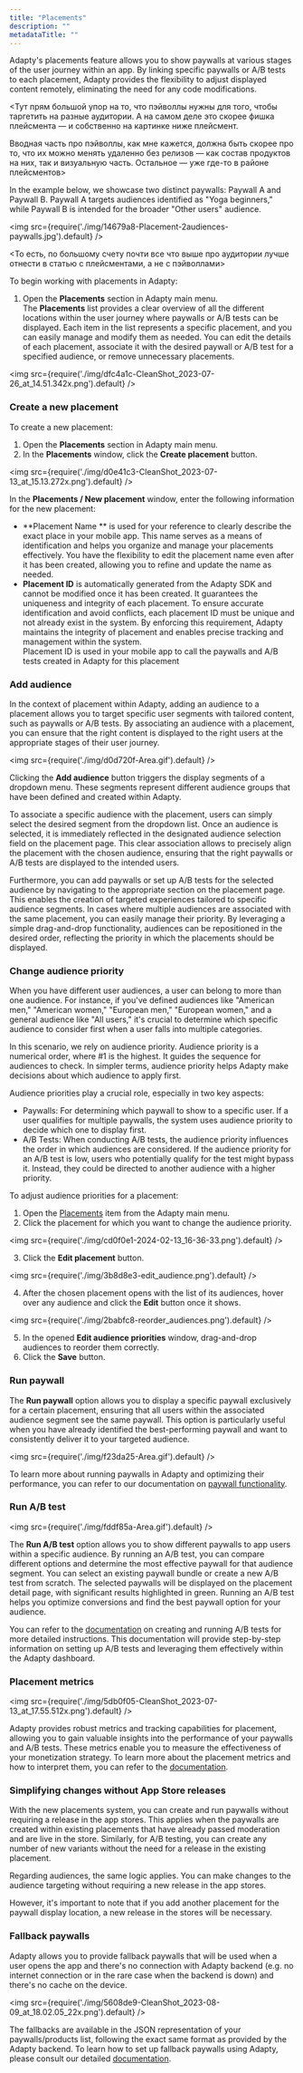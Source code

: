 ```yaml
---
title: "Placements"
description: ""
metadataTitle: ""
---
```


Adapty's placements feature allows you to show paywalls at various stages of the user journey within an app. By linking specific paywalls or A/B tests to each placement, Adapty provides the flexibility to adjust displayed content remotely, eliminating the need for any code modifications.

\<Тут прям большой упор на то, что пэйволлы нужны для того, чтобы таргетить на разные аудитории. А на самом деле это скорее фишка плейсмента — и собственно на картинке ниже плейсмент.

Вводная часть про пэйволлы, как мне кажется, должна быть скорее про то, что их можно менять удаленно без релизов — как состав продуктов на них, так и визуальную часть. Остальное — уже где-то в районе плейсментов>

In the example below, we showcase two distinct paywalls: Paywall A and Paywall B. Paywall A targets audiences identified as "Yoga beginners," while Paywall B is intended for the broader "Other users" audience. 


<img
  src={require('./img/14679a8-Placement-2audiences-paywalls.jpg').default}
/>





\<То есть, по большому счету почти все что выше про аудитории лучше отнести в статью с плейсментами, а не с пэйволлами>

To begin working with placements in Adapty:

1. Open the **Placements** section in Adapty main menu.  
      The **Placements** list provides a clear overview of all the different locations within the user journey where paywalls or A/B tests can be displayed. Each item in the list represents a specific placement, and you can easily manage and modify them as needed. You can edit the details of each placement, associate it with the desired paywall or A/B test for a specified audience, or remove unnecessary placements. 

   
<img
  src={require('./img/dfc4a1c-CleanShot_2023-07-26_at_14.51.342x.png').default}
/>




### Create a new placement

To create a new placement:

1. Open the **Placements** section in Adapty main menu.
2. In the **Placements** window, click the **Create placement** button.

   
<img
  src={require('./img/d0e41c3-CleanShot_2023-07-13_at_15.13.272x.png').default}
/>




In the **Placements / New placement** window, enter the following information for the new placement:

- **Placement Name ** is used for your reference to clearly describe the exact place in your mobile app. This name serves as a means of identification and helps you organize and manage your placements effectively. You have the flexibility to edit the placement name even after it has been created, allowing you to refine and update the name as needed.
- **Placement ID** is automatically generated from the Adapty SDK and cannot be modified once it has been created. It guarantees the uniqueness and integrity of each placement. To ensure accurate identification and avoid conflicts, each placement ID must be unique and not already exist in the system. By enforcing this requirement, Adapty maintains the integrity of placement and enables precise tracking and management within the system.  
  Placement ID is used in your mobile app to call the paywalls and A/B tests created in Adapty for this placement

### Add audience

In the context of placement within Adapty, adding an audience to a placement allows you to target specific user segments with tailored content, such as paywalls or A/B tests. By associating an audience with a placement, you can ensure that the right content is displayed to the right users at the appropriate stages of their user journey.


<img
  src={require('./img/d0d720f-Area.gif').default}
/>





Clicking the **Add audience** button triggers the display segments of a dropdown menu. These segments represent different audience groups that have been defined and created within Adapty.

To associate a specific audience with the placement, users can simply select the desired segment from the dropdown list. Once an audience is selected, it is immediately reflected in the designated audience selection field on the placement page. This clear association allows to precisely align the placement with the chosen audience, ensuring that the right paywalls or A/B tests are displayed to the intended users.

Furthermore, you can add paywalls or set up A/B tests for the selected audience by navigating to the appropriate section on the placement page. This enables the creation of targeted experiences tailored to specific audience segments.  In cases where multiple audiences are associated with the same placement, you can easily manage their priority. By leveraging a simple drag-and-drop functionality, audiences can be repositioned in the desired order, reflecting the priority in which the placements should be displayed.

### Change audience priority

When you have different user audiences, a user can belong to more than one audience. For instance, if you've defined audiences like "American men," "American women," "European men," "European women," and a general audience like "All users," it's crucial to determine which specific audience to consider first when a user falls into multiple categories.

In this scenario, we rely on audience priority. Audience priority is a numerical order, where #1 is the highest. It guides the sequence for audiences to check. In simpler terms, audience priority helps Adapty make decisions about which audience to apply first.

Audience priorities play a crucial role, especially in two key aspects:

- Paywalls: For determining which paywall to show to a specific user. If a user qualifies for multiple paywalls, the system uses audience priority to decide which one to display first.
- A/B Tests: When conducting A/B tests, the audience priority influences the order in which audiences are considered. If the audience priority for an A/B test is low, users who potentially qualify for the test might bypass it. Instead, they could be directed to another audience with a higher priority.

To adjust audience priorities for a placement:

1. Open the [Placements](https://app.adapty.io/placements) item from the Adapty main menu.
2. Click the placement for which you want to change the audience priority.

   
<img
  src={require('./img/cd0f0e1-2024-02-13_16-36-33.png').default}
/>



3. Click the **Edit placement** button.

   
<img
  src={require('./img/3b8d8e3-edit_audience.png').default}
/>



4. After the chosen placement opens with the list of its audiences, hover over any audience and click the **Edit** button once it shows.

   
<img
  src={require('./img/2babfc8-reorder_audiences.png').default}
/>



5. In the opened **Edit audience priorities** window, drag-and-drop audiences to reorder them correctly.
6. Click the **Save** button.

### Run paywall

The **Run paywall** option allows you to display a specific paywall exclusively for a certain placement, ensuring that all users within the associated audience segment see the same paywall. This option is particularly useful when you have already identified the best-performing paywall and want to consistently deliver it to your targeted audience.


<img
  src={require('./img/f23da25-Area.gif').default}
/>





To learn more about running paywalls in Adapty and optimizing their performance, you can refer to our documentation on [paywall functionality](https://docs.adapty.io/docs/paywalls).

### Run A/B test


<img
  src={require('./img/fddf85a-Area.gif').default}
/>





The **Run A/B test** option allows you to show different paywalls to app users within a specific audience. By running an A/B test, you can compare different options and determine the most effective paywall for that audience segment. You can select an existing paywall bundle or create a new A/B test from scratch. The selected paywalls will be displayed on the placement detail page, with significant results highlighted in green. Running an A/B test helps you optimize conversions and find the best paywall option for your audience.

 You can refer to the [documentation](https://docs.adapty.io/docs/ab-tests#how-to-create-an-ab-test) on creating and running A/B tests for more detailed instructions. This documentation will provide step-by-step information on setting up A/B tests and leveraging them effectively within the Adapty dashboard.

### Placement metrics


<img
  src={require('./img/5db0f05-CleanShot_2023-07-13_at_17.55.512x.png').default}
/>





Adapty provides robust metrics and tracking capabilities for placement, allowing you to gain valuable insights into the performance of your paywalls and A/B tests. These metrics enable you to measure the effectiveness of your monetization strategy. To learn more about the placement metrics and how to interpret them, you can refer to the [documentation](https://docs.adapty.io/docs/placement-metrics).

### Simplifying changes without App Store releases

With the new placements system, you can create and run paywalls without requiring a release in the app stores. This applies when the paywalls are created within existing placements that have already passed moderation and are live in the store. Similarly, for A/B testing, you can create any number of new variants without the need for a release in the existing placement.

Regarding audiences, the same logic applies. You can make changes to the audience targeting without requiring a new release in the app stores.

However, it's important to note that if you add another placement for the paywall display location, a new release in the stores will be necessary.

### Fallback paywalls

Adapty allows you to provide fallback paywalls that will be used when a user opens the app and there's no connection with Adapty backend (e.g. no internet connection or in the rare case when the backend is down) and there's no cache on the device.


<img
  src={require('./img/5608de9-CleanShot_2023-08-09_at_18.02.05_22x.png').default}
/>





The fallbacks are available in the JSON representation of your paywalls/products list, following the exact same format as provided by the Adapty backend. To learn how to set up fallback paywalls using Adapty, please consult our detailed [documentation](https://docs.adapty.io/docs/displaying-products#fallback-paywalls).